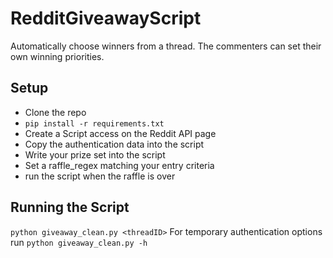# RedditGiveawayScript
Automatically choose winners from a thread. The commenters can set their own winning priorities.

## Setup
- Clone the repo
- `pip install -r requirements.txt`
- Create a Script access on the Reddit API page
- Copy the authentication data into the script
- Write your prize set into the script
- Set a raffle_regex matching your entry criteria
- run the script when the raffle is over

## Running the Script

`python giveaway_clean.py <threadID>`
For temporary authentication options run
`python giveaway_clean.py -h`
